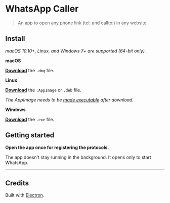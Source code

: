 
# WhatsApp Caller

> An app to open any phone link (tel: and callto:) in any website.

## Install

*macOS 10.10+, Linux, and Windows 7+ are supported (64-bit only).*

**macOS**

[**Download**](https://github.com/lucasff/electron-whatsapp-caller/releases/latest) the `.dmg` file.

**Linux**

[**Download**](https://github.com/user/electron-whatsapp-caller/releases/latest) the `.AppImage` or `.deb` file.

*The AppImage needs to be [made executable](http://discourse.appimage.org/t/how-to-make-an-appimage-executable/80) after download.*

**Windows**

[**Download**](https://github.com/electron-whatsapp-caller/releases/latest) the `.exe` file.

## Getting started

**Open the app once for registering the protocols.**

The app doesn't stay running in the background. It opens only to start WhatsApp.

---

## Credits

Built with [Electron](https://electronjs.org).
